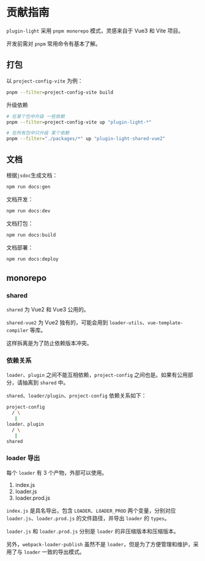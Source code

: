 # 贡献指南

`plugin-light` 采用 `pnpm monorepo` 模式，灵感来自于 Vue3 和 Vite 项目。

开发前需对 `pnpm` 常用命令有基本了解。

## 打包

以 `project-config-vite` 为例：

```bash
pnpm --filter=project-config-vite build
```

升级依赖

```bash
# 在某个包中升级 一些依赖
pnpm --filter=project-config-vite up "plugin-light-*"

# 在所有包中只升级 某个依赖
pnpm --filter="./packages/*" up "plugin-light-shared-vue2"
```

## 文档

根据`jsdoc`生成文档：

```bash
npm run docs:gen
```

文档开发：

```bash
npm run docs:dev
```

文档打包：

```bash
npm run docs:build
```

文档部署：

```bash
npm run docs:deploy
```

## monorepo

### shared

`shared` 为 Vue2 和 Vue3 公用的。

`shared-vue2` 为 Vue2 独有的，可能会用到 `loader-utils`、`vue-template-compiler` 等库。

这样拆离是为了防止依赖版本冲突。

### 依赖关系

`loader`、`plugin` 之间不能互相依赖，`project-config` 之间也是。如果有公用部分，请抽离到 `shared` 中。

`shared`、`loader/plugin`、`project-config` 依赖关系如下：

```bash
project-config
  / \
   |
loader、plugin
  / \
   |
shared

```

### loader 导出

每个 `loader` 有 3 个产物，外部可以使用。

1. index.js
2. loader.js
3. loader.prod.js

`index.js` 是具名导出，包含 `LOADER`、`LOADER_PROD` 两个变量，分别对应 `loader.js`、`loader.prod.js` 的文件路径，并导出 `loader` 的 `types`。

`loader.js` 和 `loader.prod.js` 分别是 `loader` 的非压缩版本和压缩版本。

另外，`webpack-loader-publish` 虽然不是 `loader`，但是为了方便管理和维护，采用了与 `loader` 一致的导出模式。

